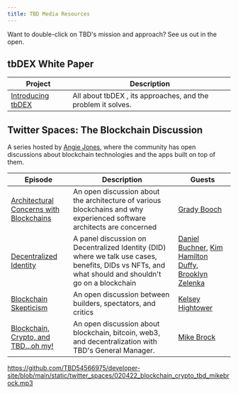 ```yaml
---
title: TBD Media Resources
---
```


Want to double-click on TBD's mission and approach? See us out in the open.


## tbDEX White Paper



| Project                                                  | Description                                                                    |
| -------------------------------------------------------- | ------------------------------------------------------------------------------ |
| [Introducing tbDEX](https://tbd54566975.ghost.io/introducing-tbdex/)     | All about tbDEX , its approaches, and the problem it solves.




## Twitter Spaces: The Blockchain Discussion

A series hosted by [Angie Jones](https://twitter.com/techgirl1908), where the community has open discussions about blockchain technologies and the apps built on top of them.

| Episode | Description | Guests |
| ------- | ----------- | ------ | 
| [Architectural Concerns with Blockchains](twitter_spaces/031122_blockchain_architecture_grady_booch.mp3)     | An open discussion about the architecture of various blockchains and why experienced software architects are concerned | [Grady Booch](https://twitter.com/Grady_Booch) |
| [Decentralized Identity](twitter_spaces/030224_decentralized_ids_panel.mp3)     | A panel discussion on Decentralized Identity (DID) where we talk use cases, benefits, DIDs vs NFTs, and what should and shouldn't go on a blockchain | [Daniel Buchner](https://twitter.com/csuwildcat), [Kim Hamilton Duffy](https://twitter.com/kimdhamilton), [Brooklyn Zelenka](https://twitter.com/expede) |
| [Blockchain Skepticism](twitter_spaces/021822_blockchain_skepticism_kelseyhightower.mp3)     | An open discussion between builders, spectators, and critics | [Kelsey Hightower](https://twitter.com/kelseyhightower) |
| [Blockchain, Crypto, and TBD...oh my!](twitter_spaces/020422_blockchain_crypto_tbd_mikebrock.mp3)     | An open discussion about blockchain, bitcoin, web3, and decentralization with TBD's General Manager. | [Mike Brock](https://twitter.com/brockm) |

https://github.com/TBD54566975/developer-site/blob/main/static/twitter_spaces/020422_blockchain_crypto_tbd_mikebrock.mp3
